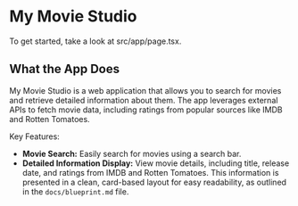 # My Movie Studio

To get started, take a look at src/app/page.tsx.

## What the App Does

My Movie Studio is a web application that allows you to search for movies and retrieve detailed information about them. The app leverages external APIs to fetch movie data, including ratings from popular sources like IMDB and Rotten Tomatoes.

Key Features:

- **Movie Search:** Easily search for movies using a search bar.
- **Detailed Information Display:** View movie details, including title, release date, and ratings from IMDB and Rotten Tomatoes. This information is presented in a clean, card-based layout for easy readability, as outlined in the `docs/blueprint.md` file.
